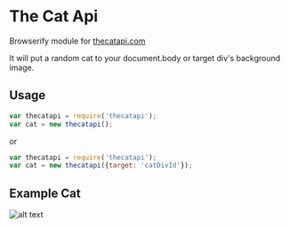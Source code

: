 The Cat Api
=========

Browserify module for [thecatapi.com](thecatapi.com)

It will put a random cat to your document.body or target div's background image. 


Usage
-----

```javascript
var thecatapi = require('thecatapi');
var cat = new thecatapi();
```

or 

```javascript
var thecatapi = require('thecatapi');
var cat = new thecatapi({target: 'catDivId'});
```

Example Cat
-----------

![alt text](http://thecatapi.com/api/images/get?format=src "Example Cat")